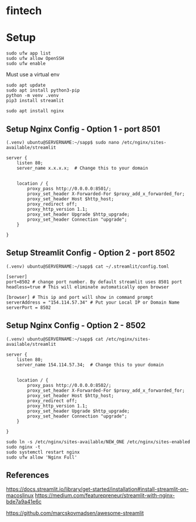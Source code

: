 # fintech

# Setup

```
sudo ufw app list 
sudo ufw allow OpenSSH
sudo ufw enable 
```

Must use a virtual env


```
sudo apt update
sudo apt install python3-pip
python -m venv .venv
pip3 install streamlit
```

```
sudo apt install nginx
```

## Setup Nginx Config - Option 1 - port 8501

`(.venv) ubuntu@SERVERNAME:~/sapp$ sudo nano /etc/nginx/sites-available/streamlit`

```
server {
    listen 80;
    server_name x.x.x.x;  # Change this to your domain


    location / {
        proxy_pass http://0.0.0.0:8501/;
        proxy_set_header X-Forwarded-For $proxy_add_x_forwarded_for;
        proxy_set_header Host $http_host;
        proxy_redirect off;
        proxy_http_version 1.1;
        proxy_set_header Upgrade $http_upgrade;
        proxy_set_header Connection "upgrade";
    }

}
```

## Setup Streamlit Config - Option 2 - port 8502

`(.venv) ubuntu@SERVERNAME:~/sapp$ cat ~/.streamlit/config.toml`

```
[server]
port=8502 # change port number. By default streamlit uses 8501 port
headless=true # This will eliminate automatically open browser

[browser] # This ip and port will show in command prompt
serverAddress = "154.114.57.34" # Put your Local IP or Domain Name
serverPort = 8502
```

## Setup Nginx Config - Option 2 - 8502

`(.venv) ubuntu@SERVERNAME:~/sapp$ cat /etc/nginx/sites-available/streamlit`

```
server {
    listen 80;
    server_name 154.114.57.34;  # Change this to your domain


    location / {
        proxy_pass http://0.0.0.0:8502/;
        proxy_set_header X-Forwarded-For $proxy_add_x_forwarded_for;
        proxy_set_header Host $http_host;
        proxy_redirect off;
        proxy_http_version 1.1;
        proxy_set_header Upgrade $http_upgrade;
        proxy_set_header Connection "upgrade";
    }

}
```

```
sudo ln -s /etc/nginx/sites-available/NEW_ONE /etc/nginx/sites-enabled
sudo nginx -t
sudo systemctl restart nginx
sudo ufw allow 'Nginx Full'
```


## References

https://docs.streamlit.io/library/get-started/installation#install-streamlit-on-macoslinux
https://medium.com/featurepreneur/streamlit-with-nginx-bde7a9a41e6c

https://github.com/marcskovmadsen/awesome-streamlit
